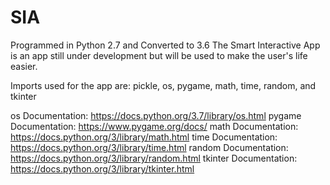 # SIA
Programmed in Python 2.7 and Converted to 3.6
The Smart Interactive App is an app still under development but will be used to make the user's life easier.

Imports used for the app are:
pickle, os, pygame, math, time, random, and tkinter

os Documentation: https://docs.python.org/3.7/library/os.html
pygame Documentation: https://www.pygame.org/docs/
math Documentation: https://docs.python.org/3/library/math.html
time Documentation: https://docs.python.org/3/library/time.html
random Documentation: https://docs.python.org/3/library/random.html
tkinter Documentation: https://docs.python.org/3/library/tkinter.html
